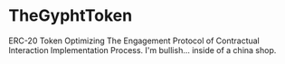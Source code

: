 # TheGyphtToken
ERC-20 Token Optimizing The Engagement Protocol of Contractual Interaction Implementation Process. 
I'm bullish... inside of a china shop.
